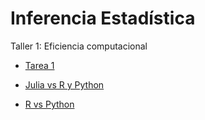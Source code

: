 # Inferencia Estadística
Taller 1: Eficiencia computacional

* [Tarea 1](https://nbviewer.jupyter.org/github/hairo1421/Maestria-Computo-Estadistico/blob/master/01-Primer%20Semestre/Inferencia%20Estad%C3%ADstica/Tareas/Tarea%201/Ejercicios%20en%20R/Tarea1_IE.html)

* [Julia vs R y Python](https://nbviewer.jupyter.org/github/hairo1421/Inferencia-Estadistica-Taller/blob/master/Taller%201/Julia%20vs%20R%20and%20Python.ipynb)

* [R vs Python](https://nbviewer.jupyter.org/github/hairo1421/Inferencia-Estadistica-Taller/blob/master/Taller%201/R%20vs%20Python.ipynb)
